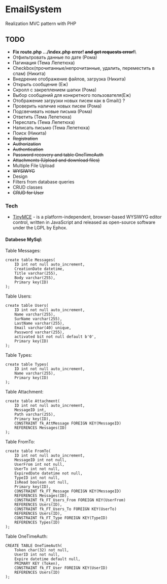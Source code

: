 ﻿# EmailSystem

Realization MVC pattern with PHP


## TODO
- **Fix route.php .../index.php error! ~~and get requests error!~~**\
- Отфильтровать данные по дате (Рома)
- Пагинация (Тема Лепетюха)
- Checkbox(прочитанные/непрочитанные, удалить, переместить в спам) (Никита)
- Внедрение отображение файлов, загрузка (Никита)
- Открыть сообщение (Еж)
- Скролл с закреплением шапки (Рома)
- Выбор сообщений для конкретного пользователя(Еж)
- Отображение загрузки новых писем как в Gmail() ?
- Проверить наличие новых писем (Рома)
- Подсвечивать новые письма (Рома)
- Ответить (Тема Лепетюха)
- Переслать (Тема Лепетюха)
- Написать письмо (Тема Лепетюха)
- Поиск (Никита)
- ~~Registration~~
- ~~Authorization~~
- ~~Authentication~~
- ~~Password recovery and table OneTimeAuth~~
- ~~Attachments (Upload and download files)~~
- Multiple File Upload
- ~~WYSIWYG~~
- Design
- Filters from database queries
- CRUD classes
- ~~CRUD for User~~

### Tech
* [TinyMCE](https://www.tinymce.com/) - is a platform-independent, browser-based WYSIWYG editor control, written in JavaScript and released as open-source software under the LGPL by Ephox.

#### Databese MySql:
Table Messages:
```mysql
create table Messages(
	ID int not null auto_increment,
	CreationDate datetime,
	Title varchar(255),
	Body varchar(255),
	Primary key(ID)
);
```
Table Users:
```mysql
create table Users(
	ID int not null auto_increment,
	Name varchar(255),
	SurName varchar(255),
	LastName varchar(255),
	Email varchar(40) unique,
	Password varchar(255),
	activated bit not null default b'0',
	Primary key(ID)
);
```
Table Types:
```mysql
create table Types(
	ID int not null auto_increment,
	Name varchar(255),
	Primary key(ID)
);
```
Table Attachment:
```mysql
create table Attachment( 
	ID int not null auto_increment, 
	MessageID int, 
	Path varchar(255), 
	Primary key(ID), 
	CONSTRAINT fk_AttMessage FOREIGN KEY(MessageID)
	REFERENCES Messages(ID)
);
```
Table FromTo:
```mysql
create table FromTo(
	ID int not null auto_increment,
	MessageID int not null,
	UserFrom int not null,
	UserTo int not null,
	ExpiredDate datetime not null,
	TypeID int not null,
	IsRead boolean not null,
	Primary key(ID),    
	CONSTRAINT fk_FT_Message FOREIGN KEY(MessageID)
	REFERENCES Messages(ID),
	CONSTRAINT fk_FT_Users_From FOREIGN KEY(UserFrom)
	REFERENCES Users(ID),
	CONSTRAINT fk_FT_Users_To FOREIGN KEY(UserTo)
	REFERENCES Users(ID),
	CONSTRAINT fk_FT_Type FOREIGN KEY(TypeID)
	REFERENCES Types(ID)
);
```
Table OneTimeAuth:
```mysql
CREATE TABLE OneTimeAuth(
	Token char(32) not null,
	UserID int not null,
	Expire datetime default null,
	PRIMARY KEY (Token),
	CONSTRAINT fk_FT_User FOREIGN KEY(UserID)
	REFERENCES Users(ID)
);
```
